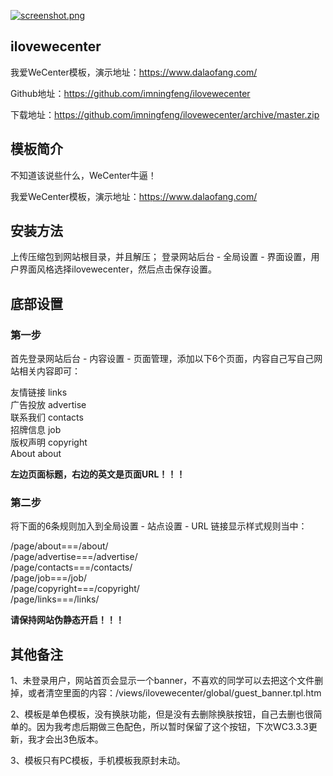[![screenshot.png](https://i.loli.net/2019/07/18/5d308497e0ed434271.png)](https://i.loli.net/2019/07/18/5d308497e0ed434271.png)

## ilovewecenter

我爱WeCenter模板，演示地址：https://www.dalaofang.com/

Github地址：https://github.com/imningfeng/ilovewecenter

下载地址：https://github.com/imningfeng/ilovewecenter/archive/master.zip

## 模板简介

不知道该说些什么，WeCenter牛逼！

我爱WeCenter模板，演示地址：https://www.dalaofang.com/  

## 安装方法

上传压缩包到网站根目录，并且解压；
登录网站后台 - 全局设置 - 界面设置，用户界面风格选择ilovewecenter，然后点击保存设置。

## 底部设置

### 第一步

首先登录网站后台 - 内容设置 - 页面管理，添加以下6个页面，内容自己写自己网站相关内容即可：

友情链接 links  
广告投放 advertise  
联系我们 contacts  
招牌信息 job  
版权声明 copyright  
About about

**左边页面标题，右边的英文是页面URL！！！**

### 第二步

将下面的6条规则加入到全局设置 - 站点设置 - URL 链接显示样式规则当中：

/page/about===/about/  
/page/advertise===/advertise/  
/page/contacts===/contacts/  
/page/job===/job/  
/page/copyright===/copyright/  
/page/links===/links/

**请保持网站伪静态开启！！！**

## 其他备注

1、未登录用户，网站首页会显示一个banner，不喜欢的同学可以去把这个文件删掉，或者清空里面的内容：/views/ilovewecenter/global/guest_banner.tpl.htm  

2、模板是单色模板，没有换肤功能，但是没有去删除换肤按钮，自己去删也很简单的。因为我考虑后期做三色配色，所以暂时保留了这个按钮，下次WC3.3.3更新，我才会出3色版本。

3、模板只有PC模板，手机模板我原封未动。

